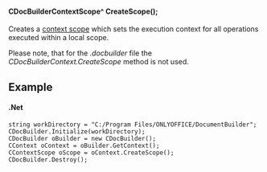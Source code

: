 #### CDocBuilderContextScope^ CreateScope();

Creates a [context scope](/docbuilder/integrationapi/net/cdocbuildercontextscope) which sets the execution context for all operations executed within a local scope.

Please note, that for the *.docbuilder* file the *CDocBuilderContext.CreateScope* method is not used.

## Example

#### .Net

```
string workDirectory = "C:/Program Files/ONLYOFFICE/DocumentBuilder";
CDocBuilder.Initialize(workDirectory);
CDocBuilder oBuilder = new CDocBuilder();
CContext oContext = oBuilder.GetContext();
CContextScope oScope = oContext.CreateScope();
CDocBuilder.Destroy();
```
